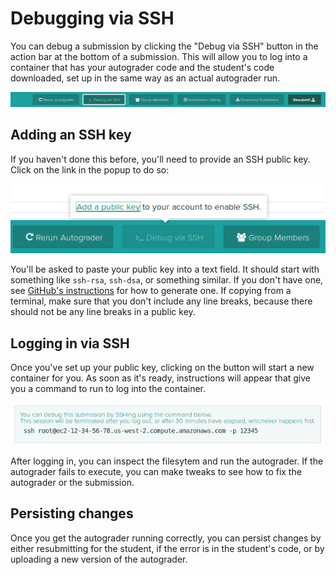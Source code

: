 # Debugging via SSH

You can debug a submission by clicking the "Debug via SSH" button in
the action bar at the bottom of a submission. This will allow you to
log into a container that has your autograder code and the student's
code downloaded, set up in the same way as an actual autograder run.

[![Debug via SSH](debug_via_ssh.png)](debug_via_ssh.png)

## Adding an SSH key

If you haven't done this before, you'll need to provide an SSH public
key. Click on the link in the popup to do so:

[![Debug via SSH: No public key](debug_via_ssh_no_public_key.png)](debug_via_ssh_no_public_key.png)

You'll be asked to paste your public key into a text field. It should
start with something like `ssh-rsa`, `ssh-dsa`, or something
similar. If you don't have one, see [GitHub's instructions](https://help.github.com/articles/generating-a-new-ssh-key-and-adding-it-to-the-ssh-agent/#generating-a-new-ssh-key)
for how to generate one. If copying from a terminal, make sure that
you don't include any line breaks, because there should not be any
line breaks in a public key.

## Logging in via SSH

Once you've set up your public key, clicking on the button will start
a new container for you. As soon as it's ready, instructions will
appear that give you a command to run to log into the container.

[![SSH Instructions](ssh_instructions.png)](ssh_instructions.png)

After logging in, you can inspect the filesytem and run the
autograder. If the autograder fails to execute, you can make tweaks to
see how to fix the autograder or the submission.

## Persisting changes

Once you get the autograder running correctly, you can persist changes
by either resubmitting for the student, if the error is in the
student's code, or by uploading a new version of the autograder.
